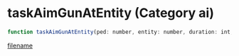 # taskAimGunAtEntity (Category ai)

```js
function taskAimGunAtEntity(ped: number, entity: number, duration: int, unk: boolean): void
```

[filename](taskAimGunAtEntity_m.md ':include')